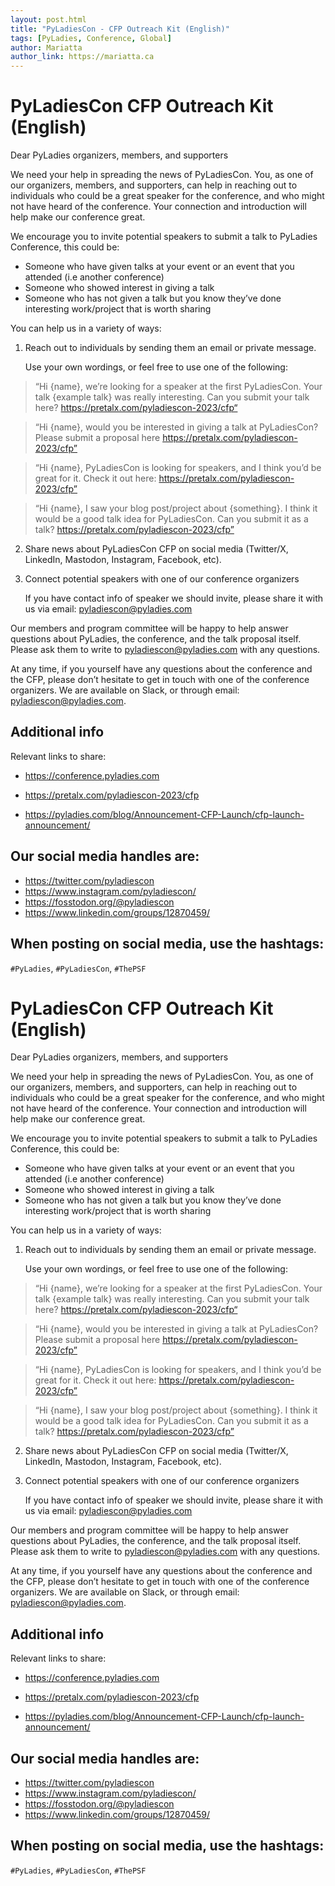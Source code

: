 ```yaml
---
layout: post.html
title: "PyLadiesCon - CFP Outreach Kit (English)"
tags: [PyLadies, Conference, Global]
author: Mariatta
author_link: https://mariatta.ca
---
```


# PyLadiesCon CFP Outreach Kit (English)

Dear PyLadies organizers, members, and supporters

We need your help in spreading the news of PyLadiesCon. You, as one of our organizers,
members, and supporters, can help in reaching out to individuals who could be a
great speaker for the conference, and who might not have heard of the conference.
Your connection and introduction will help make our conference great.

We encourage you to invite potential speakers to submit a talk to PyLadies Conference,
this could be:
- Someone who have given talks at your event or an event that you attended (i.e another conference)
- Someone who showed interest in giving a talk
- Someone who has not given a talk but you know they’ve done interesting work/project that is worth sharing

You can help us in a variety of ways:

1. Reach out to individuals by sending them an email or private message.
   
   Use your own wordings, or feel free to use one of the following:

> “Hi {name}, we’re looking for a speaker at the first PyLadiesCon.
> Your talk {example talk} was really interesting. Can you submit your talk here?
> https://pretalx.com/pyladiescon-2023/cfp“


> “Hi {name}, would you be interested in giving a talk at PyLadiesCon? Please
> submit a proposal here https://pretalx.com/pyladiescon-2023/cfp”

> “Hi {name}, PyLadiesCon is looking for speakers, and I think you’d be great for it.
> Check it out here: https://pretalx.com/pyladiescon-2023/cfp”

> “Hi {name}, I saw your blog post/project about {something}. I think it would be
> a good talk idea for PyLadiesCon. Can you submit it as a talk? https://pretalx.com/pyladiescon-2023/cfp”

2. Share news about PyLadiesCon CFP on social media (Twitter/X, LinkedIn, Mastodon, Instagram, Facebook, etc). 



3. Connect potential speakers with one of our conference organizers

   If you have contact info of speaker we should invite, please share it with us via email:
   pyladiescon@pyladies.com


Our members and program committee will be happy to help answer questions about
PyLadies, the conference, and the talk proposal itself. Please ask them to write to
pyladiescon@pyladies.com with any questions. 

At any time, if you yourself have any questions about the conference and the CFP,
please don’t hesitate to get in touch with one of the conference organizers.
We are available on Slack, or through email: pyladiescon@pyladies.com.


## Additional info

Relevant links to share:

- https://conference.pyladies.com

- https://pretalx.com/pyladiescon-2023/cfp

- https://pyladies.com/blog/Announcement-CFP-Launch/cfp-launch-announcement/

## Our social media handles are:

- https://twitter.com/pyladiescon
- https://www.instagram.com/pyladiescon/
- https://fosstodon.org/@pyladiescon
- https://www.linkedin.com/groups/12870459/


## When posting on social media, use the hashtags: 

`#PyLadies`, `#PyLadiesCon`, `#ThePSF`



# PyLadiesCon CFP Outreach Kit (English)

Dear PyLadies organizers, members, and supporters

We need your help in spreading the news of PyLadiesCon. You, as one of our organizers,
members, and supporters, can help in reaching out to individuals who could be a
great speaker for the conference, and who might not have heard of the conference.
Your connection and introduction will help make our conference great.

We encourage you to invite potential speakers to submit a talk to PyLadies Conference,
this could be:
- Someone who have given talks at your event or an event that you attended (i.e another conference)
- Someone who showed interest in giving a talk
- Someone who has not given a talk but you know they’ve done interesting work/project that is worth sharing

You can help us in a variety of ways:

1. Reach out to individuals by sending them an email or private message.
   
   Use your own wordings, or feel free to use one of the following:

> “Hi {name}, we’re looking for a speaker at the first PyLadiesCon.
> Your talk {example talk} was really interesting. Can you submit your talk here?
> https://pretalx.com/pyladiescon-2023/cfp“


> “Hi {name}, would you be interested in giving a talk at PyLadiesCon? Please
> submit a proposal here https://pretalx.com/pyladiescon-2023/cfp”

> “Hi {name}, PyLadiesCon is looking for speakers, and I think you’d be great for it.
> Check it out here: https://pretalx.com/pyladiescon-2023/cfp”

> “Hi {name}, I saw your blog post/project about {something}. I think it would be
> a good talk idea for PyLadiesCon. Can you submit it as a talk? https://pretalx.com/pyladiescon-2023/cfp”

2. Share news about PyLadiesCon CFP on social media (Twitter/X, LinkedIn, Mastodon, Instagram, Facebook, etc). 



3. Connect potential speakers with one of our conference organizers

   If you have contact info of speaker we should invite, please share it with us via email:
   pyladiescon@pyladies.com


Our members and program committee will be happy to help answer questions about
PyLadies, the conference, and the talk proposal itself. Please ask them to write to
pyladiescon@pyladies.com with any questions. 

At any time, if you yourself have any questions about the conference and the CFP,
please don’t hesitate to get in touch with one of the conference organizers.
We are available on Slack, or through email: pyladiescon@pyladies.com.


## Additional info

Relevant links to share:

- https://conference.pyladies.com

- https://pretalx.com/pyladiescon-2023/cfp

- https://pyladies.com/blog/Announcement-CFP-Launch/cfp-launch-announcement/

## Our social media handles are:

- https://twitter.com/pyladiescon
- https://www.instagram.com/pyladiescon/
- https://fosstodon.org/@pyladiescon
- https://www.linkedin.com/groups/12870459/


## When posting on social media, use the hashtags: 

`#PyLadies`, `#PyLadiesCon`, `#ThePSF`